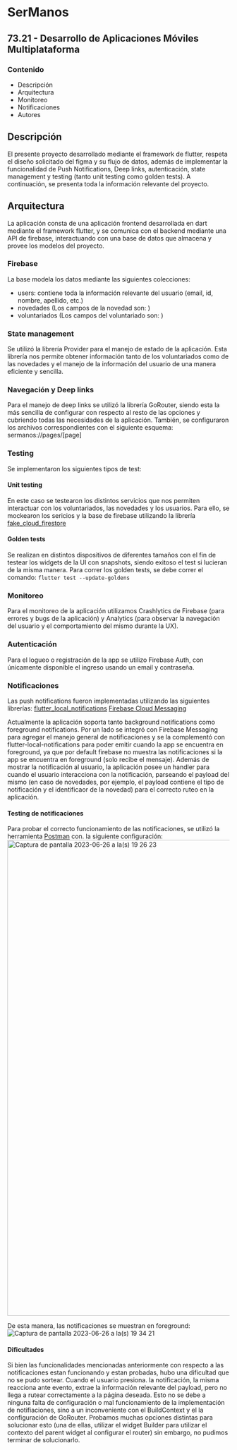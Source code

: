 
# SerManos

## 73.21 - Desarrollo de Aplicaciones Móviles Multiplataforma


### Contenido

- Descripción
- Arquitectura
- Monitoreo
- Notificaciones
- Autores

## Descripción

El presente proyecto desarrollado mediante el framework de flutter, respeta el diseño solicitado del figma y su flujo de datos, además de implementar la funcionalidad de Push Notifications, Deep links, autenticación, state management y testing (tanto unit testing como golden tests). A continuación, se presenta toda la información relevante del proyecto.

## Arquitectura

La aplicación consta de una aplicación frontend desarrollada en dart mediante el framework flutter, y se comunica con el backend mediante una API de firebase, interactuando con una base de datos que almacena y provee los modelos del proyecto.

### Firebase

La base modela los datos mediante las siguientes colecciones:
- users: contiene toda la información relevante del usuario (email, id, nombre, apellido, etc.)
- novedades (Los campos de la novedad son: )
- voluntariados (Los campos del voluntariado son: )

### State management
Se utilizó la librería Provider para el manejo de estado de la aplicación. Esta librería nos permite obtener información tanto de los voluntariados como de las novedades y el manejo de la información del usuario de una manera eficiente y sencilla. 

### Navegación y Deep links
Para el manejo de deep links se utilizó la librería GoRouter, siendo esta la más sencilla de configurar con respecto al resto de las opciones y cubriendo todas las necesidades de la aplicación. 
También, se configuraron los archivos correspondientes con el siguiente esquema:
sermanos://pages/[page]

### Testing

Se implementaron los siguientes tipos de test:
#### Unit testing
En este caso se testearon los distintos servicios que nos permiten interactuar con los voluntariados, las novedades y los usuarios. Para ello, se mockearon los sericios y la base de firebase utilizando la librería [fake_cloud_firestore](https://pub.dev/packages/fake_cloud_firestore/example)

#### Golden tests
Se realizan en distintos dispositivos de diferentes tamaños con el fin de testear los widgets de la UI con snapshots, siendo exitoso el test si lucieran de la misma manera. 
Para correr los golden tests, se debe correr el comando:
`flutter test --update-goldens`

### Monitoreo
Para el monitoreo de la aplicación utilizamos Crashlytics de Firebase (para errores y bugs de la aplicación) y Analytics (para observar la navegación del usuario y el comportamiento del mismo durante la UX).

### Autenticación
Para el logueo o registración de la app se utilizo Firebase Auth, con únicamente disponible el ingreso usando un email y contraseña.

### Notificaciones

Las push notifications fueron implementadas utilizando las siguientes librerías:
[flutter_local_notifications](https://pub.dev/packages/flutter_local_notifications)
[Firebase Cloud Messaging](https://firebase.google.com/docs/cloud-messaging?hl=es-419)

Actualmente la aplicación soporta tanto background notifications como foreground notifications. 
Por un lado se integró con Firebase Messaging para agregar el manejo general de notificaciones y se la complementó con flutter-local-notifications para poder emitir cuando la app se encuentra en foreground, ya que por default firebase no muestra las notificaciones si la app se encuentra en foreground (solo recibe el mensaje). Además de mostrar la notificación al usuario, la aplicación posee un handler para cuando el usuario interacciona con la notificación, parseando el payload del mismo (en caso de novedades, por ejemplo, el payload contiene el tipo de notificación y el identificaor de la novedad) para el correcto ruteo en la aplicación.

#### Testing de notificaciones
Para probar el correcto funcionamiento de las notificaciones, se utilizó la herramienta [Postman](https://www.postman.com/) con. la siguiente configuración: 
<img width="1079" alt="Captura de pantalla 2023-06-26 a la(s) 19 26 23" src="https://github.com/gprinc/flutter-tp-1c-2023/assets/37815318/b2cec0e6-dcca-4692-932b-d98833b0d592">

De esta manera, las notificaciones se muestran en foreground: 
![Captura de pantalla 2023-06-26 a la(s) 19 34 21](https://github.com/gprinc/flutter-tp-1c-2023/assets/37815318/abe8cfcd-c91c-46b0-af75-31fed1f84ac9)

#### Dificultades
Si bien las funcionalidades mencionadas anteriormente con respecto a las notificaciones estan funcionando y estan probadas, hubo una dificultad que no se pudo sortear. Cuando el usuario presiona. la notificación, la misma reacciona ante evento, extrae la información relevante del payload, pero no llega a rutear correctamente a la página deseada. Esto no se debe a ninguna falta de configuración o mal funcionamiento de la implementación de notifiaciones, sino a un inconveniente con el BuildContext y el la configuración de GoRouter. Probamos muchas opciones distintas para solucionar esto (una de ellas, utilizar el widget Builder para utilizar el contexto del parent widget al configurar el router) sin embargo, no pudimos terminar de solucionarlo. 
